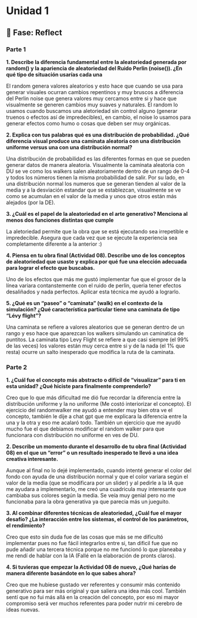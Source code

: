 # Unidad 1

## 🤔 Fase: Reflect

### Parte 1

**1. Describe la diferencia fundamental entre la aleatoriedad generada por random() y la apariencia de aleatoriedad del Ruido Perlin (noise()). ¿En qué tipo de situación usarías cada una**

El random genera valores aleatorios y esto hace que cuando se usa para generar visuales ocurran cambios repentinos y muy bruscos a diferencia del Perlin noise que genera valores muy cercamos entre si y hace que visualmente se generen cambios muy suaves y naturales. El random lo usamos cuando buscamos una aletoriedad sin control alguno (generar truenos o efectos así de impredecibles), en cambio, el noise lo usamos para generar efectos como humo o cosas que deben ser muy orgánicas.

**2. Explica con tus palabras qué es una distribución de probabilidad. ¿Qué diferencia visual produce una caminata aleatoria con una distribución uniforme versus una con una distribución normal?**

Una distribución de probabilidad es las diferentes formas en que se pueden generar datos de manera aleatoria. Visualmente la caminata aleatoria con DU se ve como los walkers salen aleatoriamente dentro de un rango de 0-4 y todos los números tienen la misma probabilidad de salir. Por su lado, en una distribución normal los numeros que se generan tienden al valor de la media y a la desviación estandar que se establezcan, visualmente se ve como se acumulan en el valor de la media y unos que otros están más alejados (por la DE).

**3. ¿Cuál es el papel de la aleatoriedad en el arte generativo? Menciona al menos dos funciones distintas que cumple**

La aletoriedad permite que la obra que se está ejecutando sea irrepetible e impredecible. Asegura que cada vez que se ejecute la experiencia sea completamente diferente a la anterior :) 

**4. Piensa en tu obra final (Actividad 08). Describe uno de los conceptos de aleatoriedad que usaste y explica por qué fue una elección adecuada para lograr el efecto que buscabas.**

Uno de los efectos que más me gustó implementar fue que el grosor de la línea variara contanstemente con el ruido de perlin, queria tener efectos desaliñados y nada perfectos. Aplicar esta técnica me ayudó a lograrlo.

**5. ¿Qué es un “paseo” o “caminata” (walk) en el contexto de la simulación? ¿Qué característica particular tiene una caminata de tipo “Lévy flight”?**

Una caminata se refiere a valores aleatorios que se generan dentro de un rango y eso hace que aparezcan los walkers simulando un caminatica de puntitos. La caminata tipo Levy Flight se refiere a que casi siempre (el 99% de las veces) los valores están muy cerca entre si y de la nada (el 1% que resta) ocurre un salto inesperado que modifica la ruta de la caminata. 

### Parte 2

**1. ¿Cuál fue el concepto más abstracto o difícil de “visualizar” para ti en esta unidad? ¿Qué hiciste para finalmente comprenderlo?**

Creo que lo que más dificultad me dió fue recordar la diferencia entre la distribución uniforme y la no uniforme (Me costó interiorizar el concepto). El ejercicio del randomwalker me ayudó a entender muy bien otra ve el concepto, también le dije a chat gpt que me explicara la diferencia entre la una y la otra y eso me acalaró todo. También un ejercicio que me ayudó mucho fue el que debiamos modificar el random walker para que funcionara con distribución no uniforme en ves de DU. 

**2. Describe un momento durante el desarrollo de tu obra final (Actividad 08) en el que un “error” o un resultado inesperado te llevó a una idea creativa interesante.**

Aunque al final no lo dejé implementado, cuando intenté generar el color del fondo con ayuda de una distribución normal y que el color variara según el valor de la media (que se modificara por un slider) y al pedirle a la IA que me ayudara a implementarlo, me creó una cuadricula muy interesante que cambiaba sus colores según la media. Se veía muy genial pero no me funcionaba para la obra generativa ya que parecia más un jueguito. 

**3. Al combinar diferentes técnicas de aleatoriedad, ¿Cuál fue el mayor desafío? ¿La interacción entre los sistemas, el control de los parámetros, el rendimiento?**

Creo que esto sin duda fue de las cosas que más se me dificultó implementar pues no fue fácil integrarlos entre si, tan dificil fue que no pude añadir una tercera técnica porque no me funcionó lo que planeaba y me rendí de hablar con la IA (Fallé en la elaboración de pronts claros). 

**4. Si tuvieras que empezar la Actividad 08 de nuevo, ¿Qué harías de manera diferente basándote en lo que sabes ahora?**

Creo que me hubiese gustado ver referentes y consumir más contenido generativo para ser más original y que saliera una idea más cool. También sentí que no fui más allá en la creación del concepto, por eso mi mayor compromiso será ver muchos referentes para poder nutrir mi cerebro de ideas nuevas. 
 

   
